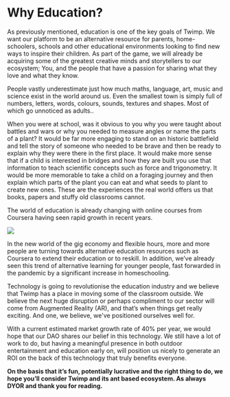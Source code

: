 # Why Education?

As previously mentioned, education is one of the key goals of Twimp. We want our platform to be an alternative resource for parents, home-schoolers, schools and other educational environments looking to find new ways to inspire their children. As part of the game, we will already be acquiring some of the greatest creative minds and storytellers to our ecosystem; You, and the people that have a passion for sharing what they love and what they know.

People vastly underestimate just how much maths, language, art, music and science exist in the world around us. Even the smallest town is simply full of numbers, letters, words, colours, sounds, textures and shapes. Most of which go unnoticed as adults..

When you were at school, was it obvious to you why you were taught about battles and wars or why you needed to measure angles or name the parts of a plant? It would be far more engaging to stand on an historic battlefield and tell the story of someone who needed to be brave and then be ready to explain why they were there in the first place. It would make more sense that if a child is interested in bridges and how they are built you use that information to teach scientific concepts such as force and trigonometry. It would be more memorable to take a child on a foraging journey and then explain which parts of the plant you can eat and what seeds to plant to create new ones. These are the experiences the real world offers us that books, papers and stuffy old classrooms cannot.

The world of education is already changing with online courses from Coursera having seen rapid growth in recent years.

![](https://lh6.googleusercontent.com/hu5RiWJJd9WM7d9CdIJN447Zv0Qa21JKmP8oDvU5SW0y7TqUUOrKGZ2S5rX7h7rlwjYWdfebLtCiakDnom7KM87utfWYaO6fvnuFsi2jwxj88gyvFQ4XltHxJf11FYHkyuv7TdBeEtM42Lpczg)

In the new world of the gig economy and flexible hours, more and more people are turning towards alternative education resources such as Coursera to extend their education or to reskill. In addition, we’ve already seen this trend of alternative learning for younger people, fast forwarded in the pandemic by a significant increase in homeschooling.

Technology is going to revolutionise the education industry and we believe that Twimp has a place in moving some of the classroom outside. We believe the next huge disruption or perhaps compliment to our sector will come from Augmented Reality (AR), and that’s when things get really exciting. And one, we believe, we've positioned ourselves well for.

With a current estimated market growth rate of 40% per year, we would hope that our DAO shares our belief in this technology. We still have a lot of work to do, but having a meaningful presence in both outdoor entertainment and education early on, will position us nicely to generate an ROI on the back of this technology that truly benefits everyone.

**On the basis that it’s fun, potentially lucrative and the right thing to do, we hope you’ll consider Twimp and its ant based ecosystem. As always DYOR and thank you for reading.**
